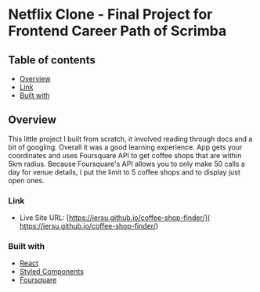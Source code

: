 # Netflix Clone - Final Project for Frontend Career Path of Scrimba

## Table of contents

- [Overview](#overview)
- [Link](#link)
- [Built with](#built-with)



## Overview

This little project I built from scratch, it involved reading through docs and a bit of googling. Overall it was a good learning experience. App gets your coordinates and uses Foursquare API to get coffee shops that are within 5km radius. Because Foursquare's API allows you to only make 50 calls a day for venue details, I put the limit to 5 coffee shops and to display just open ones.

### Link

- Live Site URL: [https://iersu.github.io/coffee-shop-finder/]( https://iersu.github.io/coffee-shop-finder/)

### Built with

- [React](https://reactjs.org/) 
- [Styled Components](https://styled-components.com/)
- [Foursquare](https://foursquare.com/)

